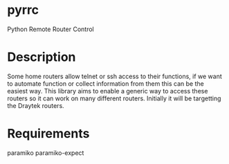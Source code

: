 # pyrrc
Python Remote Router Control

# Description

Some home routers allow telnet or ssh access to their functions, if we want to automate function or collect information from them this can be the easiest way. This library aims to enable a generic way to access these routers so it can work on many different routers. Initially it will be targetting the Draytek routers.

# Requirements

paramiko
paramiko-expect

